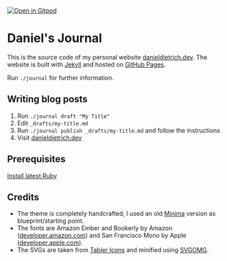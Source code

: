 [![Open in Gitpod](https://gitpod.io/button/open-in-gitpod.svg)](https://gitpod.io/#https://github.com/danieldietrich/journal)

# Daniel's Journal

This is the source code of my personal website [danieldietrich.dev](https://danieldietrich.dev). The website is built with [Jekyll](https://jekyllrb.com/) and hosted on [GitHub Pages](https://pages.github.com/).

Run `./journal` for further information.

## Writing blog posts

1. Run `./journal draft "My Title"`
2. Edit `_drafts/my-title.md`
3. Run `./journal publish _drafts/my-title.md` and follow the instructions
4. Visit [danieldietrich.dev](https://danieldietrich.dev)

## Prerequisites

[Install latest Ruby](https://luther.io/articles/ruby-on-mac)

## Credits

* The theme is completely handcrafted, I used an old [Minima](https://github.com/jekyll/minima/tree/38a84a949f9753c4542e25f422935f59b4913053) version as blueprint/starting point.
* The fonts are Amazon Ember and Bookerly by Amazon ([developer.amazon.com](https://developer.amazon.com/en-US/alexa/branding/echo-guidelines/identity-guidelines/typography)) and San Francisco Mono by Apple ([developer.apple.com](https://developer.apple.com/fonts/)).
* The SVGs are taken from [Tabler Icons](https://tablericons.com/) and minified using [SVGOMG](https://svgomg.net/).
